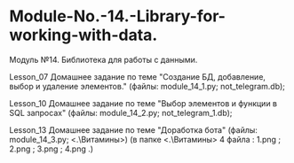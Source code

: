 # Module-No.-14.-Library-for-working-with-data.
Модуль №14. Библиотека для работы с данными.

Lesson_07 Домашнее задание по теме "Создание БД, добавление, выбор и удаление элементов." (файлы: module_14_1.py; not_telegram.db);

Lesson_10 Домашнее задание по теме "Выбор элементов и функции в SQL запросах" (файлы: module_14_2.py; not_telegram_1.db);

Lesson_13 Домашнее задание по теме "Доработка бота" (файлы: module_14_3.py; <.\Витамины>)
          (в папке <.\Витамины> 4 файла : 1.png ; 2.png ; 3.png ; 4.png .)
